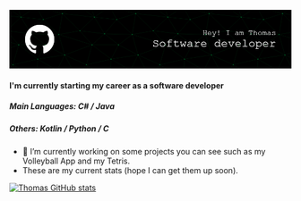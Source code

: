 ![Header](./github-header-image.png)
#### I'm currently starting my career as a software developer

##### Main Languages: C# / Java
##### Others: Kotlin / Python / C
- 🔭 I’m currently working on some projects you can see such as my Volleyball App and my Tetris.
- These are my current stats (hope I can get them up soon).


[![Thomas GitHub stats](https://github-readme-stats.vercel.app/api?username=thomaswillix)](https://github.com/anuraghazra/github-readme-stats)



